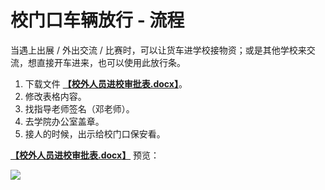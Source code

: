 # 校门口车辆放行 - 流程

当遇上出展 / 外出交流 / 比赛时，可以让货车进学校接物资；或是其他学校来交流，想直接开车进来，也可以使用此放行条。

1. 下载文件 [**【校外人员进校审批表.docx】**](https://github.com/linyuxuanlin/File-host/blob/main/docs/校外人员进校审批表.docx)。
2. 修改表格内容。
3. 找指导老师签名（邓老师）。
4. 去学院办公室盖章。
5. 接人的时候，出示给校门口保安看。

[**【校外人员进校审批表.docx】**](https://github.com/linyuxuanlin/File-host/blob/main/docs/校外人员进校审批表.docx) 预览：

![](https://f004.backblazeb2.com/file/wiki-media/img/20210504212412.png)

